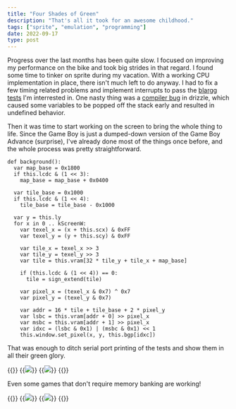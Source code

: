 ```yaml
---
title: "Four Shades of Green"
description: "That's all it took for an awesome childhood."
tags: ["sprite", "emulation", "programming"]
date: 2022-09-17
type: post
---
```

Progress over the last months has been quite slow. I focused on improving my performance on the bike and took big strides in that regard. I found some time to tinker on sprite during my vacation. With a working CPU implementation in place, there isn't much left to do anyway. I had to fix a few timing related problems and implement interrupts to pass the [blargg tests](https://github.com/retrio/gb-test-roms) I'm interrested in. One nasty thing was a [compiler bug](https://github.com/jsmolka/drizzle/commit/acfb44b259298132a40482f15fcb9ff20e6f73be) in drizzle, which caused some variables to be popped off the stack early and resulted in undefined behavior.

Then it was time to start working on the screen to bring the whole thing to life. Since the Game Boy is just a dumped-down version of the Game Boy Advance (surprise), I've already done most of the things once before, and the whole process was pretty straightforward.

```drizzle
def background():
  var map_base = 0x1800
  if this.lcdc & (1 << 3):
    map_base = map_base + 0x0400

  var tile_base = 0x1000
  if this.lcdc & (1 << 4):
    tile_base = tile_base - 0x1000

  var y = this.ly
  for x in 0 .. kScreenW:
    var texel_x = (x + this.scx) & 0xFF
    var texel_y = (y + this.scy) & 0xFF

    var tile_x = texel_x >> 3
    var tile_y = texel_y >> 3
    var tile = this.vram[32 * tile_y + tile_x + map_base]

    if (this.lcdc & (1 << 4)) == 0:
      tile = sign_extend(tile)

    var pixel_x = (texel_x & 0x7) ^ 0x7
    var pixel_y = (texel_y & 0x7)

    var addr = 16 * tile + tile_base + 2 * pixel_y
    var lsbc = this.vram[addr + 0] >> pixel_x
    var msbc = this.vram[addr + 1] >> pixel_x
    var idxc = (lsbc & 0x1) | (msbc & 0x1) << 1
    this.window.set_pixel(x, y, this.bgp[idxc])
```

That was enough to ditch serial port printing of the tests and show them in all their green glory.

{{<flex>}}
  {{<image src="sprite/bit-ops.png" caption="blargg bit operation tests">}}
  {{<image src="sprite/instr-timing.png" caption="blargg instruction timing tests">}}
{{</flex>}}

Even some games that don't require memory banking are working!

{{<flex>}}
  {{<image src="sprite/dr-mario.png" caption="Dr. Mario title screen">}}
  {{<image src="sprite/tetris.png" caption="Tetris title screen">}}
{{</flex>}}
